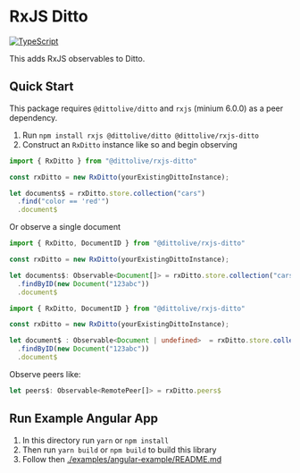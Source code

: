 # RxJS Ditto

[![TypeScript](https://img.shields.io/badge/%3C%2F%3E-TypeScript-%230074c1.svg)](http://www.typescriptlang.org/)

This adds RxJS observables to Ditto. 

## Quick Start

This package requires `@dittolive/ditto` and `rxjs` (minium 6.0.0) as a peer dependency.

1. Run `npm install rxjs @dittolive/ditto @dittolive/rxjs-ditto` 
2. Construct an `RxDitto` instance like so and begin observing 

```ts
import { RxDitto } from "@dittolive/rxjs-ditto"

const rxDitto = new RxDitto(yourExistingDittoInstance);

let documents$ = rxDitto.store.collection("cars")
  .find("color == 'red'")
  .document$
```

Or observe a single document 

```ts
import { RxDitto, DocumentID } from "@dittolive/rxjs-ditto"

const rxDitto = new RxDitto(yourExistingDittoInstance);

let documents$: Observable<Document[]> = rxDitto.store.collection("cars")
  .findByID(new Document("123abc"))
  .document$
```

```ts
import { RxDitto, DocumentID } from "@dittolive/rxjs-ditto"

const rxDitto = new RxDitto(yourExistingDittoInstance);

let document$ : Observable<Document | undefined>  = rxDitto.store.collection("cars")
  .findByID(new Document("123abc"))
  .document$
```

Observe peers like:

```ts
let peers$: Observable<RemotePeer[]> = rxDitto.peers$
```

## Run Example Angular App

1. In this directory run `yarn` or `npm install`
2. Then run `yarn build` or `npm build` to build this library
3. Follow then [./examples/angular-example/README.md](./examples/angular-example/README.md) 

